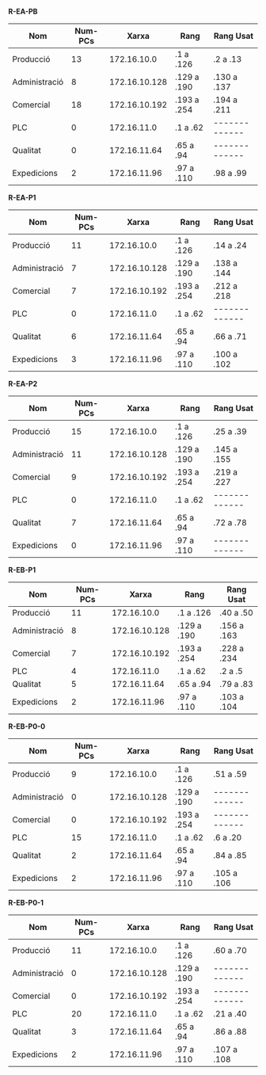 **R-EA-PB**

|Nom|Num-PCs|Xarxa|Rang|Rang Usat|
|---|---|---|---|---|
|Producció|13|172.16.10.0|.1 a .126|.2 a .13|		
|Administració|8|172.16.10.128|.129 a .190|.130 a .137|		
|Comercial|18|172.16.10.192|.193 a .254|.194 a .211|		
|PLC|0|172.16.11.0|.1 a .62|-------------|		
|Qualitat|0|172.16.11.64|.65 a .94|-------------|		
|Expedicions|2|172.16.11.96|.97 a .110|.98 a .99|



**R-EA-P1**

|Nom|Num-PCs|Xarxa|Rang|Rang Usat|
|---|---|---|---|---|
|Producció|11|172.16.10.0|.1 a .126|.14 a .24|		
|Administració|7|172.16.10.128|.129 a .190|.138 a .144|		
|Comercial|7|172.16.10.192|.193 a .254|.212 a .218|		
|PLC|0|172.16.11.0|.1 a .62|-------------|		
|Qualitat|6|172.16.11.64|.65 a .94|.66 a .71|		
|Expedicions|3|172.16.11.96|.97 a .110|	.100 a .102|



**R-EA-P2**

|Nom|Num-PCs|Xarxa|Rang|Rang Usat|
|---|---|---|---|---|
|Producció|15|172.16.10.0|.1 a .126|.25 a .39|		
|Administració|11|172.16.10.128|.129 a .190|.145 a .155|		
|Comercial|9|172.16.10.192|.193 a .254|.219 a .227|		
|PLC|0|172.16.11.0|.1 a .62|-------------|		
|Qualitat|7|172.16.11.64|.65 a .94|.72 a .78|		
|Expedicions|0|172.16.11.96|.97 a .110|-------------|



**R-EB-P1**

|Nom|Num-PCs|Xarxa|Rang|Rang Usat|
|---|---|---|---|---|
|Producció|11|172.16.10.0|.1 a .126|.40 a .50|		
|Administració|8|172.16.10.128|.129 a .190|.156 a .163|		
|Comercial|7|172.16.10.192|.193 a .254|.228 a .234|		
|PLC|4|172.16.11.0|.1 a .62|.2 a .5|		
|Qualitat|5|172.16.11.64|.65 a .94|.79 a .83|		
|Expedicions|2|172.16.11.96|.97 a .110|.103 a .104|



**R-EB-P0-0**

|Nom|Num-PCs|Xarxa|Rang|Rang Usat|
|---|---|---|---|---|
|Producció|9|172.16.10.0|.1 a .126|.51 a .59|		
|Administració|0|172.16.10.128|.129 a .190|-------------|		
|Comercial|0|172.16.10.192|.193 a .254|-------------|		
|PLC|15|172.16.11.0|.1 a .62|.6 a .20|		
|Qualitat|2|172.16.11.64|.65 a .94|.84 a .85|		
|Expedicions|2|172.16.11.96|.97 a .110|.105 a .106|



**R-EB-P0-1**

|Nom|Num-PCs|Xarxa|Rang|Rang Usat|
|---|---|---|---|---|
|Producció|11|172.16.10.0|.1 a .126|.60 a .70|		
|Administració|0|172.16.10.128|.129 a .190|-------------|		
|Comercial|0|172.16.10.192|.193 a .254|-------------|		
|PLC|20|172.16.11.0|.1 a .62|.21 a .40|		
|Qualitat|3|172.16.11.64|.65 a .94|.86 a .88|		
|Expedicions|2|172.16.11.96|.97 a .110|.107 a .108|

